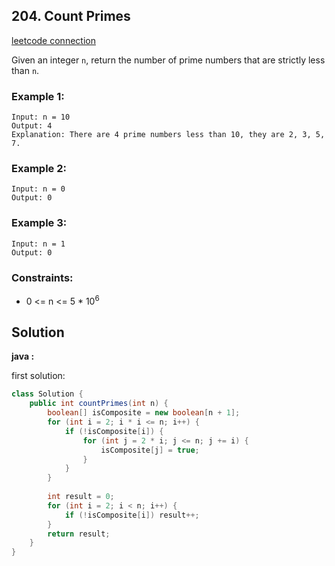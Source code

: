 ## 204. Count Primes

[leetcode connection](https://leetcode.com/problems/count-primes/)

Given an integer `n`, return the number of prime numbers that are strictly less than `n`.

### Example 1:
```
Input: n = 10
Output: 4
Explanation: There are 4 prime numbers less than 10, they are 2, 3, 5, 7.
```

### Example 2:
```
Input: n = 0
Output: 0
```

### Example 3:
```
Input: n = 1
Output: 0
```

### Constraints:

* 0 <= n <= 5 * 10<sup>6</sup>

## Solution

**java :**

first solution:
```java
class Solution {
    public int countPrimes(int n) {
        boolean[] isComposite = new boolean[n + 1];
        for (int i = 2; i * i <= n; i++) {
            if (!isComposite[i]) {
                for (int j = 2 * i; j <= n; j += i) {
                    isComposite[j] = true;
                }
            }
        }
        
        int result = 0;
        for (int i = 2; i < n; i++) {
            if (!isComposite[i]) result++;
        }
        return result;
    }
}
```